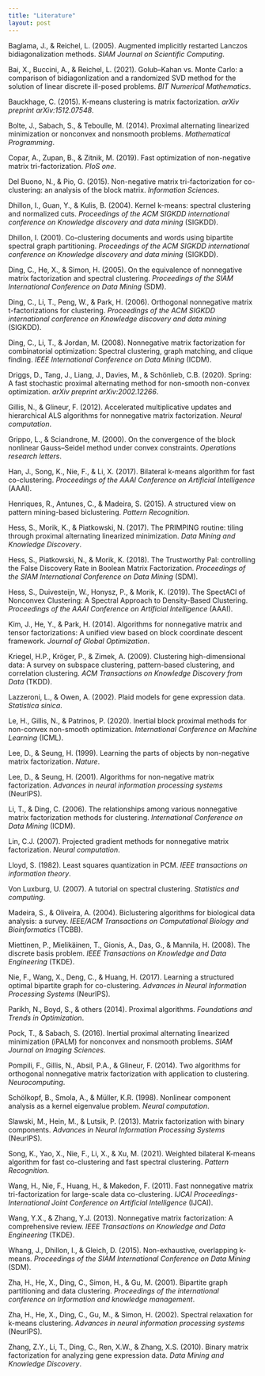 ```yaml
---
title: "Literature"
layout: post
---
```

Baglama, J., & Reichel, L. (2005). Augmented implicitly restarted Lanczos bidiagonalization methods. _SIAM Journal on Scientific Computing_.

Bai, X., Buccini, A., & Reichel, L. (2021). Golub–Kahan vs. Monte Carlo: a comparison of bidiagonlization and a randomized SVD method for the solution of linear discrete ill-posed problems. _BIT Numerical Mathematics_.

Bauckhage, C. (2015). K-means clustering is matrix factorization. _arXiv preprint arXiv:1512.07548_.

Bolte, J., Sabach, S., & Teboulle, M. (2014). Proximal alternating linearized minimization or nonconvex and nonsmooth problems. _Mathematical Programming_.

Copar, A., Zupan, B., & Zitnik, M. (2019). Fast optimization of non-negative matrix tri-factorization. _PloS one_.

Del Buono, N., & Pio, G. (2015). Non-negative matrix tri-factorization for co-clustering: an analysis of the block matrix. _Information Sciences_.

Dhillon, I., Guan, Y., & Kulis, B. (2004). Kernel k-means: spectral clustering and normalized cuts. _Proceedings of the ACM SIGKDD international conference on Knowledge discovery and data mining_ (SIGKDD).

Dhillon, I. (2001). Co-clustering documents and words using bipartite spectral graph partitioning. _Proceedings of the ACM SIGKDD international conference on Knowledge discovery and data mining_ (SIGKDD).

Ding, C., He, X., & Simon, H. (2005). On the equivalence of nonnegative matrix factorization and spectral clustering. _Proceedings of the SIAM International Conference on Data Mining_ (SDM).

Ding, C., Li, T., Peng, W., & Park, H. (2006). Orthogonal nonnegative matrix t-factorizations for clustering. _Proceedings of the ACM SIGKDD international conference on Knowledge discovery and data mining_ (SIGKDD).

Ding, C., Li, T., & Jordan, M. (2008). Nonnegative matrix factorization for combinatorial optimization: Spectral clustering, graph matching, and clique finding. _IEEE International Conference on Data Mining_ (ICDM).

Driggs, D., Tang, J., Liang, J., Davies, M., & Schönlieb, C.B. (2020). Spring: A fast stochastic proximal alternating method for non-smooth non-convex optimization. _arXiv preprint arXiv:2002.12266_.

Gillis, N., & Glineur, F. (2012). Accelerated multiplicative updates and hierarchical ALS algorithms for nonnegative matrix factorization. _Neural computation_.

Grippo, L., & Sciandrone, M. (2000). On the convergence of the block nonlinear Gauss–Seidel method under convex constraints. _Operations research letters_.

Han, J., Song, K., Nie, F., & Li, X. (2017). Bilateral k-means algorithm for fast co-clustering. _Proceedings of the AAAI Conference on Artificial Intelligence_ (AAAI).

Henriques, R., Antunes, C., & Madeira, S. (2015). A structured view on pattern mining-based biclustering. _Pattern Recognition_.

Hess, S., Morik, K., & Piatkowski, N. (2017). The PRIMPING routine: tiling through proximal alternating linearized minimization. _Data Mining and Knowledge Discovery_.

Hess, S., Piatkowski, N., & Morik, K. (2018). The Trustworthy Pal: controlling the False Discovery Rate in Boolean Matrix Factorization. _Proceedings of the SIAM International Conference on Data Mining_ (SDM).

Hess, S., Duivesteijn, W., Honysz, P., & Morik, K. (2019). The SpectACl of Nonconvex Clustering: A Spectral Approach to Density-Based Clustering. _Proceedings of the AAAI Conference on Artificial Intelligence_ (AAAI).

Kim, J., He, Y., & Park, H. (2014). Algorithms for nonnegative matrix and tensor factorizations: A unified view based on block coordinate descent framework. _Journal of Global Optimization_.

Kriegel, H.P., Kröger, P., & Zimek, A. (2009). Clustering high-dimensional data: A survey on subspace clustering, pattern-based clustering, and correlation clustering. _ACM Transactions on Knowledge Discovery from Data_ (TKDD).

Lazzeroni, L., & Owen, A. (2002). Plaid models for gene expression data. _Statistica sinica_.

Le, H., Gillis, N., & Patrinos, P. (2020). Inertial block proximal methods for non-convex non-smooth optimization. _International Conference on Machine Learning_ (ICML).

Lee, D., & Seung, H. (1999). Learning the parts of objects by non-negative matrix factorization. _Nature_.

Lee, D., & Seung, H. (2001). Algorithms for non-negative matrix factorization. _Advances in neural information processing systems_ (NeurIPS).

Li, T., & Ding, C. (2006). The relationships among various nonnegative matrix factorization methods for clustering. _International Conference on Data Mining_ (ICDM).

Lin, C.J. (2007). Projected gradient methods for nonnegative matrix factorization. _Neural computation_.

Lloyd, S. (1982). Least squares quantization in PCM. _IEEE transactions on information theory_.

Von Luxburg, U. (2007). A tutorial on spectral clustering. _Statistics and computing_.

Madeira, S., & Oliveira, A. (2004). Biclustering algorithms for biological data analysis: a survey. _IEEE/ACM Transactions on Computational Biology and Bioinformatics_ (TCBB).

Miettinen, P., Mielikäinen, T., Gionis, A., Das, G., & Mannila, H. (2008). The discrete basis problem. _IEEE Transactions on Knowledge and Data Engineering_ (TKDE).

Nie, F., Wang, X., Deng, C., & Huang, H. (2017). Learning a structured optimal bipartite graph for co-clustering. _Advances in Neural Information Processing Systems_ (NeurIPS).

Parikh, N., Boyd, S., & others (2014). Proximal algorithms. _Foundations and Trends in Optimization_.

Pock, T., & Sabach, S. (2016). Inertial proximal alternating linearized minimization (iPALM) for nonconvex and nonsmooth problems. _SIAM Journal on Imaging Sciences_.

Pompili, F., Gillis, N., Absil, P.A., & Glineur, F. (2014). Two algorithms for orthogonal nonnegative matrix factorization with application to clustering. _Neurocomputing_.

Schölkopf, B., Smola, A., & Müller, K.R. (1998). Nonlinear component analysis as a kernel eigenvalue problem. _Neural computation_.

Slawski, M., Hein, M., & Lutsik, P. (2013). Matrix factorization with binary components. _Advances in Neural Information Processing Systems_ (NeurIPS).

Song, K., Yao, X., Nie, F., Li, X., & Xu, M. (2021). Weighted bilateral K-means algorithm for fast co-clustering and fast spectral clustering. _Pattern Recognition_.

Wang, H., Nie, F., Huang, H., & Makedon, F. (2011). Fast nonnegative matrix tri-factorization for large-scale data co-clustering. _IJCAI Proceedings-International Joint Conference on Artificial Intelligence_ (IJCAI).

Wang, Y.X., & Zhang, Y.J. (2013). Nonnegative matrix factorization: A comprehensive review. _IEEE Transactions on Knowledge and Data Engineering_ (TKDE).

Whang, J., Dhillon, I., & Gleich, D. (2015). Non-exhaustive, overlapping k-means. _Proceedings of the SIAM International Conference on Data Mining_ (SDM).

Zha, H., He, X., Ding, C., Simon, H., & Gu, M. (2001). Bipartite graph partitioning and data clustering. _Proceedings of the international conference on Information and knowledge management_.

Zha, H., He, X., Ding, C., Gu, M., & Simon, H. (2002). Spectral relaxation for k-means clustering. _Advances in neural information processing systems_ (NeurIPS).

Zhang, Z.Y., Li, T., Ding, C., Ren, X.W., & Zhang, X.S. (2010). Binary matrix factorization for analyzing gene expression data. _Data Mining and Knowledge Discovery_.
